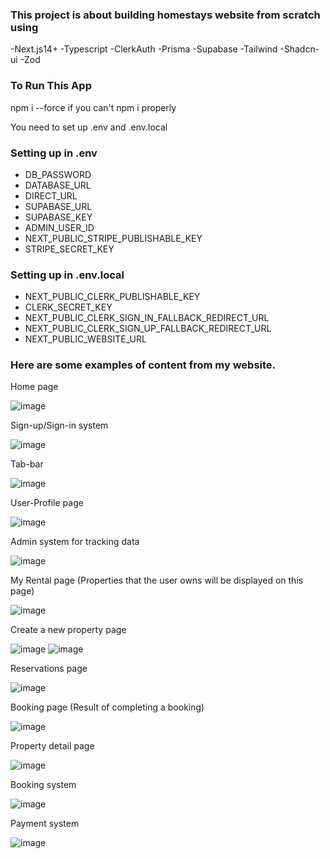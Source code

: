 ### This project is about building homestays website from scratch using

-Next.js14+
-Typescript
-ClerkAuth
-Prisma
-Supabase
-Tailwind
-Shadcn-ui
-Zod

### To Run This App

npm i --force if you can't npm i properly

You need to set up .env and .env.local

### Setting up in .env

- DB_PASSWORD
- DATABASE_URL
- DIRECT_URL
- SUPABASE_URL
- SUPABASE_KEY
- ADMIN_USER_ID
- NEXT_PUBLIC_STRIPE_PUBLISHABLE_KEY
- STRIPE_SECRET_KEY

### Setting up in .env.local

- NEXT_PUBLIC_CLERK_PUBLISHABLE_KEY
- CLERK_SECRET_KEY
- NEXT_PUBLIC_CLERK_SIGN_IN_FALLBACK_REDIRECT_URL
- NEXT_PUBLIC_CLERK_SIGN_UP_FALLBACK_REDIRECT_URL
- NEXT_PUBLIC_WEBSITE_URL

### Here are some examples of content from my website.


Home page

![image](https://github.com/user-attachments/assets/d99770db-83b5-4277-b33a-fdfc07bbcc4d)

Sign-up/Sign-in system

![image](https://github.com/user-attachments/assets/511675e4-92af-4fb0-9c8f-51a4fd25438a)

Tab-bar

![image](https://github.com/user-attachments/assets/8a327557-2287-4cc9-96f0-4e1c8ab478e0)

User-Profile page

![image](https://github.com/user-attachments/assets/35cf7fd3-c98b-444b-8c3a-2c58f4ffd166)

Admin system for tracking data

![image](https://github.com/user-attachments/assets/3e136cbb-ddd9-463b-a47c-64f651015bbb)

My Rental page (Properties that the user owns will be displayed on this page)

![image](https://github.com/user-attachments/assets/bbfde11d-a5be-4c9f-abfd-bae0d9aeafe5)

Create a new property page

![image](https://github.com/user-attachments/assets/a430a3e5-80ee-4f36-a74e-2d945f453d4e)
![image](https://github.com/user-attachments/assets/9f5b24e3-5baf-4472-a110-bec50b1f53e1)

Reservations page

![image](https://github.com/user-attachments/assets/6fd4471a-60cb-4918-8d1c-5515adf69bbd)

Booking page (Result of completing a booking)

![image](https://github.com/user-attachments/assets/9713196a-dbdd-4bda-9339-e6bc4559673e)

Property detail page

![image](https://github.com/user-attachments/assets/6bac6f7d-7eb7-416e-9d40-d7ac606ac9e9)

Booking system 

![image](https://github.com/user-attachments/assets/723944a4-5965-4920-aee9-5cfc9187d609)

Payment system

![image](https://github.com/user-attachments/assets/fc5f4fc4-cdba-464d-8991-4e0fef3cf591)




